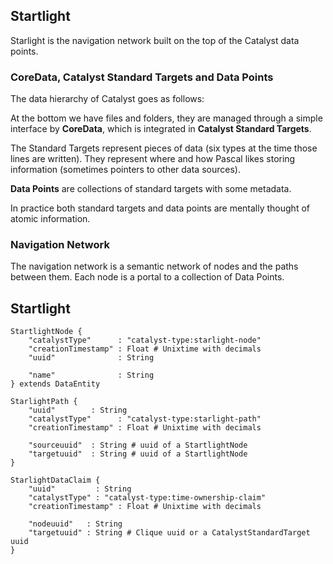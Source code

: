 ## Startlight

Starlight is the navigation network built on the top of the Catalyst data points.

### CoreData, Catalyst Standard Targets and Data Points

The data hierarchy of Catalyst goes as follows:

At the bottom we have files and folders, they are managed through a simple interface by **CoreData**, which is integrated in **Catalyst Standard Targets**.

The Standard Targets represent pieces of data (six types at the time those lines are written). They represent where and how Pascal likes storing information (sometimes pointers to other data sources).

**Data Points** are collections of standard targets with some metadata.

In practice both standard targets and data points are mentally thought of atomic information.

### Navigation Network

The navigation network is a semantic network of nodes and the paths between them. Each node is a portal to a collection of Data Points.

## Startlight

```
StartlightNode {
    "catalystType"      : "catalyst-type:starlight-node"
    "creationTimestamp" : Float # Unixtime with decimals
    "uuid"              : String

    "name"              : String
} extends DataEntity

StarlightPath {
    "uuid"        : String
    "catalystType"      : "catalyst-type:starlight-path"
    "creationTimestamp" : Float # Unixtime with decimals

    "sourceuuid"  : String # uuid of a StartlightNode
    "targetuuid"  : String # uuid of a StartlightNode
}

StarlightDataClaim {
    "uuid"         : String
    "catalystType" : "catalyst-type:time-ownership-claim"
    "creationTimestamp" : Float # Unixtime with decimals

    "nodeuuid"   : String
    "targetuuid" : String # Clique uuid or a CatalystStandardTarget uuid
}
```
